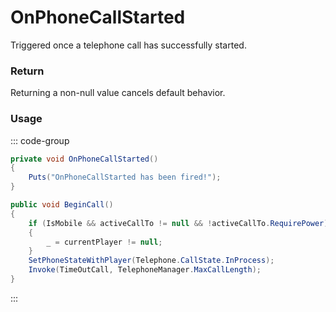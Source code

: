 <Badge type="danger" text="Carbon Compatible"/><Badge type="warning" text="Oxide Compatible"/>
# OnPhoneCallStarted
Triggered once a telephone call has successfully started.
### Return
Returning a non-null value cancels default behavior.

### Usage
::: code-group
```csharp [Example]
private void OnPhoneCallStarted()
{
	Puts("OnPhoneCallStarted has been fired!");
}
```
```csharp [Source — Assembly-CSharp @ PhoneController]
public void BeginCall()
{
	if (IsMobile && activeCallTo != null && !activeCallTo.RequirePower)
	{
		_ = currentPlayer != null;
	}
	SetPhoneStateWithPlayer(Telephone.CallState.InProcess);
	Invoke(TimeOutCall, TelephoneManager.MaxCallLength);
}

```
:::
